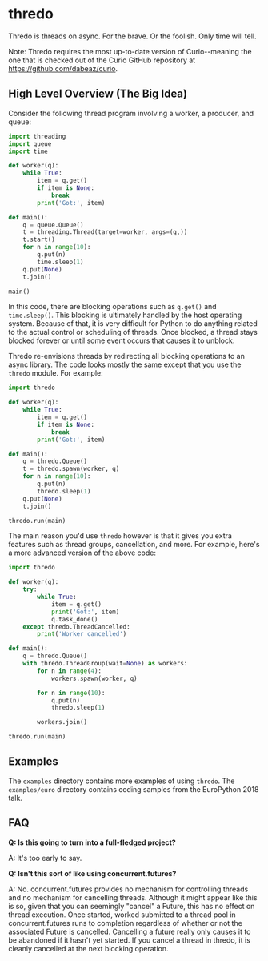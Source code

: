 # thredo

Thredo is threads on async.  For the brave. Or the foolish. Only time will tell.

Note: Thredo requires the most up-to-date version of Curio--meaning the one
that is checked out of the Curio GitHub repository at https://github.com/dabeaz/curio.

## High Level Overview (The Big Idea)

Consider the following thread program involving a worker, a producer,
and queue:

```python
import threading
import queue
import time

def worker(q):
    while True:
        item = q.get()
        if item is None:
            break
        print('Got:', item)

def main():
    q = queue.Queue()
    t = threading.Thread(target=worker, args=(q,))
    t.start()
    for n in range(10):
        q.put(n)
        time.sleep(1)
    q.put(None)
    t.join()

main()
```

In this code, there are blocking operations such as ``q.get()`` and
``time.sleep()``.  This blocking is ultimately handled by the
host operating system.  Because of that, it is very difficult for
Python to do anything related to the actual control or scheduling
of threads.  Once blocked, a thread stays blocked forever or until
some event occurs that causes it to unblock.

Thredo re-envisions threads by redirecting all blocking operations to
an async library.  The code looks mostly the same except that you use 
the `thredo` module. For example:

```python
import thredo

def worker(q):
    while True:
        item = q.get()
        if item is None:
            break
        print('Got:', item)

def main():
    q = thredo.Queue()
    t = thredo.spawn(worker, q)
    for n in range(10):
        q.put(n)
        thredo.sleep(1)
    q.put(None)
    t.join()

thredo.run(main)
```

The main reason you'd use ``thredo`` however is that it gives you extra
features such as thread groups, cancellation, and more.   For example,
here's a more advanced version of the above code:

```python
import thredo

def worker(q):
    try:
        while True:
            item = q.get()
            print('Got:', item)
            q.task_done()
    except thredo.ThreadCancelled:
        print('Worker cancelled')

def main():
    q = thredo.Queue()
    with thredo.ThreadGroup(wait=None) as workers:
        for n in range(4):
            workers.spawn(worker, q)

        for n in range(10):
            q.put(n)
            thredo.sleep(1)

        workers.join()    

thredo.run(main)
```

## Examples

The ``examples`` directory contains more examples of using ``thredo``. 
The ``examples/euro`` directory contains coding samples from the
EuroPython 2018 talk.

## FAQ

**Q: Is this going to turn into a full-fledged project?**

A: It's too early to say.

**Q: Isn't this sort of like using concurrent.futures?**

A: No. concurrent.futures provides no mechanism for controlling threads and no mechanism for
cancelling threads.  Although it might appear like this is so, given that you can seemingly
"cancel" a Future, this has no effect on thread execution. Once started, worked submitted to a
thread pool in concurrent.futures runs to completion regardless of whether or not the associated Future
is cancelled. Cancelling a future really only causes it to be abandoned if it hasn't yet started.
If you cancel a thread in thredo, it is cleanly cancelled at the next blocking operation.



 


